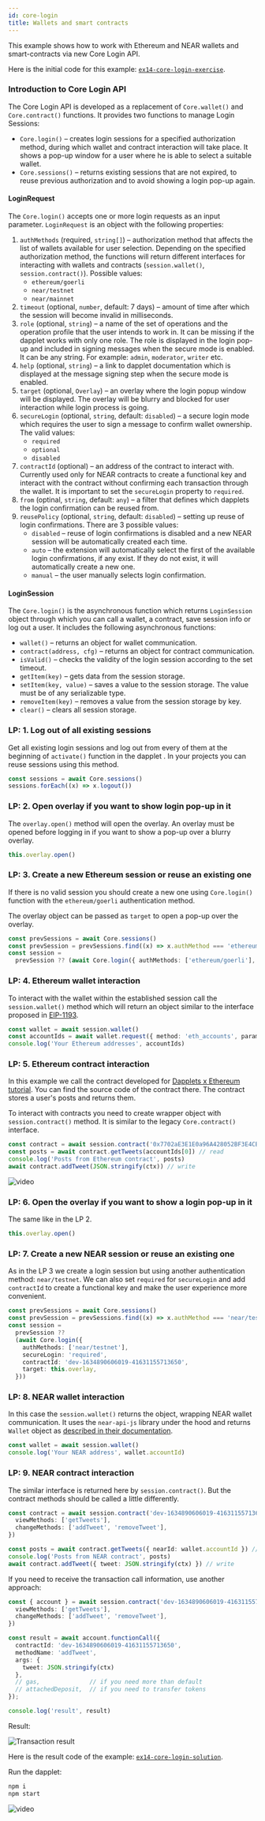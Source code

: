 ```yaml
---
id: core-login
title: Wallets and smart contracts
---
```


This example shows how to work with Ethereum and NEAR wallets and smart-contracts via new Core Login API.

Here is the initial code for this example: [`ex14-core-login-exercise`](https://github.com/dapplets/dapplet-template/tree/ex14-core-login-exercise).

### Introduction to Core Login API

The Core Login API is developed as a replacement of `Core.wallet()` and `Core.contract()` functions. It provides two functions to manage Login Sessions:

- `Core.login()` – creates login sessions for a specified authorization method, during which wallet and contract interaction will take place. It shows a pop-up window for a user where he is able to select a suitable wallet.
- `Core.sessions()` – returns existing sessions that are not expired, to reuse previous authorization and to avoid showing a login pop-up again.

#### LoginRequest

The `Core.login()` accepts one or more login requests as an input parameter. `LoginRequest` is an object with the following properties:

1. `authMethods` (required, `string[]`) – authorization method that affects the list of wallets available for user selection. Depending on the specified authorization method, the functions will return different interfaces for interacting with wallets and contracts (`session.wallet()`, `session.contract()`). Possible values:
    - `ethereum/goerli`
    - `near/testnet`
    - `near/mainnet`
2. `timeout` (optional, `number`, default: 7 days) – amount of time after which the session will become invalid in milliseconds.
3. `role` (optional, `string`) – a name of the set of operations and the operation profile that the user intends to work in. It can be missing if the dapplet works with only one role. The role is displayed in the login pop-up and included in signing messages when the secure mode is enabled. It can be any string. For example: `admin`, `moderator`, `writer` etc.
4. `help` (optional, `string`) – a link to dapplet documentation which is displayed at the message signing step when the secure mode is enabled.
5. `target` (optional, `Overlay`) – an overlay where the login popup window will be displayed. The overlay will be blurry and blocked for user interaction while login process is going.
6. `secureLogin` (optional, `string`, default: `disabled`) – a secure login mode which requires the user to sign a message to confirm wallet ownership. The valid values:
    - `required`
    - `optional`
    - `disabled`
7. `contractId` (optional) – an address of the contract to interact with. Currently used only for NEAR contracts to create a functional key and interact with the contract without confirming each transaction through the wallet. It is important to set the `secureLogin` property to `required`.
8. `from` (optinal, `string`, default: `any`) – a filter that defines which dapplets the login confirmation can be reused from.
9. `reusePolicy` (optional, `string`, default: `disabled`) – setting up reuse of login confirmations. There are 3 possible values:
    - `disabled` – reuse of login confirmations is disabled and a new NEAR session will be automatically created each time.
    - `auto` – the extension will automatically select the first of the available login confirmations, if any exist. If they do not exist, it will automatically create a new one.
    - `manual` – the user manually selects login confirmation.

#### LoginSession

The `Core.login()` is the asynchronous function which returns `LoginSession` object through which you can call a wallet, a contract, save session info or log out a user. It includes the following asynchronous functions:

- `wallet()` – returns an object for wallet communication.
- `contract(address, cfg)` – returns an object for contract communication.
- `isValid()` – checks the validity of the login session according to the set timeout.
- `getItem(key)` – gets data from the session storage.
- `setItem(key, value)` – saves a value to the session storage. The value must be of any serializable type.
- `removeItem(key)` – removes a value from the session storage by key.
- `clear()` – clears all session storage.

### LP: 1. Log out of all existing sessions

Get all existing login sessions and log out from every of them at the beginning of `activate()` function in the dapplet . In your projects you can reuse sessions using this method.

```typescript
const sessions = await Core.sessions()
sessions.forEach((x) => x.logout())
```

### LP: 2. Open overlay if you want to show login pop-up in it

The `overlay.open()` method will open the overlay. An overlay must be opened before logging in if you want to show a pop-up over a blurry overlay.

```typescript
this.overlay.open()
```

### LP: 3. Create a new Ethereum session or reuse an existing one

If there is no valid session you should create a new one using `Core.login()` function with the `ethereum/goerli` authentication method.

The overlay object can be passed as `target` to open a pop-up over the overlay.

```typescript
const prevSessions = await Core.sessions()
const prevSession = prevSessions.find((x) => x.authMethod === 'ethereum/goerli')
const session =
  prevSession ?? (await Core.login({ authMethods: ['ethereum/goerli'], target: this.overlay }))
```

### LP: 4. Ethereum wallet interaction

To interact with the wallet within the established session call the `session.wallet()` method which will return an object similar to the interface proposed in [EIP-1193](https://github.com/ethereum/EIPs/blob/master/EIPS/eip-1193.md).

```typescript
const wallet = await session.wallet()
const accountIds = await wallet.request({ method: 'eth_accounts', params: [] })
console.log('Your Ethereum addresses', accountIds)
```

### LP: 5. Ethereum contract interaction

In this example we call the contract developed for [Dapplets x Ethereum tutorial](https://github.com/dapplets/dapplets-eth-example). You can find the source code of the contract there. The contract stores a user's posts and returns them.

To interact with contracts you need to create wrapper object with `session.contract()` method. It is similar to the legacy `Core.contract()` interface.

```typescript
const contract = await session.contract('0x7702aE3E1E0a96A428052BF3E4CB94965F5C0d7F', ABI)
const posts = await contract.getTweets(accountIds[0]) // read
console.log('Posts from Ethereum contract', posts)
await contract.addTweet(JSON.stringify(ctx)) // write
```

![video](/video/ex_14_2.gif)

### LP: 6. Open the overlay if you want to show a login pop-up in it

The same like in the LP 2.

```typescript
this.overlay.open()
```

### LP: 7. Create a new NEAR session or reuse an existing one

As in the LP 3 we create a login session but using another authentication method: `near/testnet`. We can also set `required` for `secureLogin` and add `contractId` to create a functional key and make the user experience more convenient.

```typescript
const prevSessions = await Core.sessions()
const prevSession = prevSessions.find((x) => x.authMethod === 'near/testnet')
const session =
  prevSession ??
  (await Core.login({
    authMethods: ['near/testnet'],
    secureLogin: 'required',
    contractId: 'dev-1634890606019-41631155713650',
    target: this.overlay,
  }))
```

### LP: 8. NEAR wallet interaction

In this case the `session.wallet()` returns the object, wrapping NEAR wallet communication. It uses the `near-api-js` library under the hood and returns `Wallet` object as [described in their documentation](https://github.com/near/near-api-js).

```typescript
const wallet = await session.wallet()
console.log('Your NEAR address', wallet.accountId)
```

### LP: 9. NEAR contract interaction

The similar interface is returned here by `session.contract()`. But the contract methods should be called a little differently.

```typescript
const contract = await session.contract('dev-1634890606019-41631155713650', {
  viewMethods: ['getTweets'],
  changeMethods: ['addTweet', 'removeTweet'],
})

const posts = await contract.getTweets({ nearId: wallet.accountId }) // read
console.log('Posts from NEAR contract', posts)
await contract.addTweet({ tweet: JSON.stringify(ctx) }) // write
```

If you need to receive the transaction call information, use another approach:

```typescript
const { account } = await session.contract('dev-1634890606019-41631155713650', {
  viewMethods: ['getTweets'],
  changeMethods: ['addTweet', 'removeTweet'],
})

const result = await account.functionCall({
  contractId: 'dev-1634890606019-41631155713650',
  methodName: 'addTweet',
  args: {
    tweet: JSON.stringify(ctx)
  },
  // gas,              // if you need more than default
  // attachedDeposit,  // if you need to transfer tokens
});

console.log('result', result)
```

Result:

![Transaction result](/img/core-login-01.png)

Here is the result code of the example: [`ex14-core-login-solution`](https://github.com/dapplets/dapplet-template/tree/ex14-core-login-solution).

Run the dapplet:

```bash
npm i
npm start
```

![video](/video/ex_14_1.gif)
